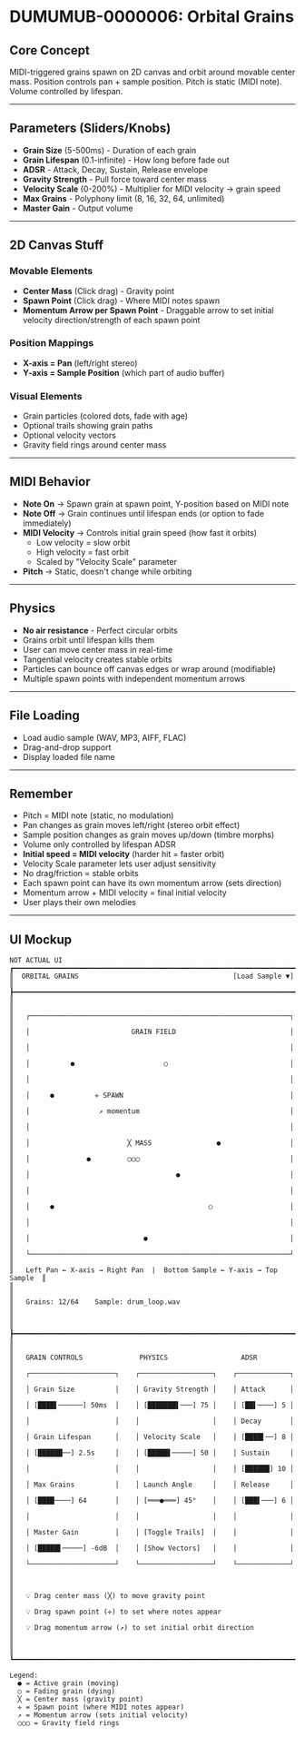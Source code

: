 # DUMUMUB-0000006: Orbital Grains

## Core Concept
MIDI-triggered grains spawn on 2D canvas and orbit around movable center mass. Position controls pan + sample position. Pitch is static (MIDI note). Volume controlled by lifespan.

---

## Parameters (Sliders/Knobs)

- **Grain Size** (5-500ms) - Duration of each grain
- **Grain Lifespan** (0.1-infinite) - How long before fade out
- **ADSR** - Attack, Decay, Sustain, Release envelope
- **Gravity Strength** - Pull force toward center mass
- **Velocity Scale** (0-200%) - Multiplier for MIDI velocity → grain speed
- **Max Grains** - Polyphony limit (8, 16, 32, 64, unlimited)
- **Master Gain** - Output volume

---

## 2D Canvas Stuff

### Movable Elements
- **Center Mass** (Click drag) - Gravity point
- **Spawn Point** (Click drag) - Where MIDI notes spawn
- **Momentum Arrow per Spawn Point** - Draggable arrow to set initial velocity direction/strength of each spawn point

### Position Mappings
- **X-axis = Pan** (left/right stereo)
- **Y-axis = Sample Position** (which part of audio buffer)

### Visual Elements
- Grain particles (colored dots, fade with age)
- Optional trails showing grain paths
- Optional velocity vectors
- Gravity field rings around center mass

---

## MIDI Behavior

- **Note On** → Spawn grain at spawn point, Y-position based on MIDI note
- **Note Off** → Grain continues until lifespan ends (or option to fade immediately)
- **MIDI Velocity** → Controls initial grain speed (how fast it orbits)
  - Low velocity = slow orbit
  - High velocity = fast orbit
  - Scaled by "Velocity Scale" parameter
- **Pitch** → Static, doesn't change while orbiting

---

## Physics

- **No air resistance** - Perfect circular orbits
- Grains orbit until lifespan kills them
- User can move center mass in real-time
- Tangential velocity creates stable orbits
- Particles can bounce off canvas edges or wrap around (modifiable)
- Multiple spawn points with independent momentum arrows

---

## File Loading

- Load audio sample (WAV, MP3, AIFF, FLAC)
- Drag-and-drop support
- Display loaded file name

---

## Remember

- Pitch = MIDI note (static, no modulation)
- Pan changes as grain moves left/right (stereo orbit effect)
- Sample position changes as grain moves up/down (timbre morphs)
- Volume only controlled by lifespan ADSR
- **Initial speed = MIDI velocity** (harder hit = faster orbit)
- Velocity Scale parameter lets user adjust sensitivity
- No drag/friction = stable orbits
- Each spawn point can have its own momentum arrow (sets direction)
- Momentum arrow + MIDI velocity = final initial velocity
- User plays their own melodies

---

<div style="page-break-after: always;"></div>

## UI Mockup

```
NOT ACTUAL UI
┏━━━━━━━━━━━━━━━━━━━━━━━━━━━━━━━━━━━━━━━━━━━━━━━━━━━━━━━━━━━━━━━━━━━━━━━━━━┓
║  ORBITAL GRAINS                                      [Load Sample ▼]     ║
┣━━━━━━━━━━━━━━━━━━━━━━━━━━━━━━━━━━━━━━━━━━━━━━━━━━━━━━━━━━━━━━━━━━━━━━━━━━┫
║                                                                          ║
║   ┌────────────────────────────────────────────────────────────────┐     ║
║   │                         GRAIN FIELD                            │     ║
║   │                                                                │     ║
║   │          ●                      ○                              │     ║
║   │                                                                │     ║
║   │     ●          ✛ SPAWN                                         │     ║
║   │                 ↗ momentum                                     │     ║
║   │                                                                │     ║
║   │                        ╳ MASS                ●                 │     ║
║   │              ●         ◯◯◯                                     │     ║
║   │                                    ●                           │     ║
║   │                                                                │     ║
║   │     ●                                      ○                   │     ║
║   │                                                                │     ║
║   │                            ●                                   │     ║
║   └────────────────────────────────────────────────────────────────┘     ║
║   Left Pan ← X-axis → Right Pan  |  Bottom Sample ← Y-axis → Top Sample  ║
║                                                                          ║
║   Grains: 12/64    Sample: drum_loop.wav                                 ║
║                                                                          ║
┣━━━━━━━━━━━━━━━━━━━━━━━━━━━━━━━━━━━━━━━━━━━━━━━━━━━━━━━━━━━━━━━━━━━━━━━━━━┫
║                                                                          ║
║   GRAIN CONTROLS              PHYSICS                  ADSR              ║
║   ┌─────────────────────┐    ┌──────────────────┐    ┌─────────────┐     ║
║   │ Grain Size          │    │ Gravity Strength │    │ Attack      │     ║
║   │ [████▌──────] 50ms  │    │ [███████▌───] 75 │    │ [██▌────] 5 │     ║
║   │                     │    │                  │    │ Decay       │     ║
║   │ Grain Lifespan      │    │ Velocity Scale   │    │ [████▌──] 8 │     ║
║   │ [██████──] 2.5s     │    │ [█████▌─────] 50 │    │ Sustain     │     ║
║   │                     │    │                  │    │ [██████] 10 │     ║
║   │ Max Grains          │    │ Launch Angle     │    │ Release     │     ║
║   │ [████────] 64       │    │ [═══●═══] 45°    │    │ [███▌───] 6 │     ║
║   │                     │    │                  │    │             │     ║
║   │ Master Gain         │    │ [Toggle Trails]  │    │             │     ║
║   │ [█████▌─────] -6dB  │    │ [Show Vectors]   │    │             │     ║
║   └─────────────────────┘    └──────────────────┘    └─────────────┘     ║
║                                                                          ║
║   💡 Drag center mass (╳) to move gravity point                          ║
║   💡 Drag spawn point (✛) to set where notes appear                      ║
║   💡 Drag momentum arrow (↗) to set initial orbit direction              ║
║                                                                          ║
┗━━━━━━━━━━━━━━━━━━━━━━━━━━━━━━━━━━━━━━━━━━━━━━━━━━━━━━━━━━━━━━━━━━━━━━━━━━┛

Legend:
  ● = Active grain (moving)
  ○ = Fading grain (dying)
  ╳ = Center mass (gravity point)
  ✛ = Spawn point (where MIDI notes appear)
  ↗ = Momentum arrow (sets initial velocity)
  ◯◯◯ = Gravity field rings
```

